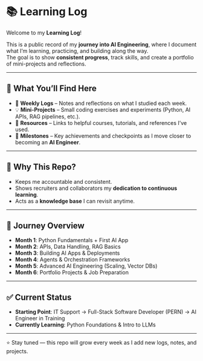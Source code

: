 # 📚 Learning Log  

Welcome to my **Learning Log**!  

This is a public record of my **journey into AI Engineering**, where I document what I’m learning, practicing, and building along the way.  
The goal is to show **consistent progress**, track skills, and create a portfolio of mini-projects and reflections.  

---

## 🚀 What You’ll Find Here  

- 📝 **Weekly Logs** – Notes and reflections on what I studied each week.  
- 💡 **Mini-Projects** – Small coding exercises and experiments (Python, AI APIs, RAG pipelines, etc.).  
- 📖 **Resources** – Links to helpful courses, tutorials, and references I’ve used.  
- 🎯 **Milestones** – Key achievements and checkpoints as I move closer to becoming an **AI Engineer**.  

---

## 🔎 Why This Repo?  

- Keeps me accountable and consistent.  
- Shows recruiters and collaborators my **dedication to continuous learning**.  
- Acts as a **knowledge base** I can revisit anytime.  

---

## 📆 Journey Overview  

- **Month 1**: Python Fundamentals + First AI App  
- **Month 2**: APIs, Data Handling, RAG Basics  
- **Month 3**: Building AI Apps & Deployments  
- **Month 4**: Agents & Orchestration Frameworks  
- **Month 5**: Advanced AI Engineering (Scaling, Vector DBs)  
- **Month 6**: Portfolio Projects & Job Preparation  

---

## ✅ Current Status  

- **Starting Point**: IT Support → Full-Stack Software Developer (PERN) → AI Engineer in Training  
- **Currently Learning**: Python Foundations & Intro to LLMs  

---

⭐ Stay tuned — this repo will grow every week as I add new logs, notes, and projects.  

